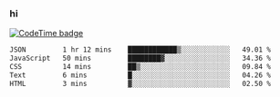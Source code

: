### hi  


<!--
**passer12/passer12** is a ✨ _special_ ✨ repository because its `README.md` (this file) appears on your GitHub profile.

Here are some ideas to get you started:

- 🔭 I’m currently working on ...
- 🌱 I’m currently learning ...
- 👯 I’m looking to collaborate on ...
- 🤔 I’m looking for help with ...
- 💬 Ask me about ...
- 📫 How to reach me: ...
- 😄 Pronouns: ...
- ⚡ Fun fact: ...
-->
<!--[![Top Langs](https://github-readme-stats.vercel.app/api/top-langs/?username=passer12&show_icons=true&theme=radical&count_private=true)](https://github.com/anuraghazra/github-readme-stats)-->
<!--[![Anurag's GitHub stats](https://github-readme-stats.vercel.app/api?username=passer12&show_icons=true&theme=radical&count_private=true)](https://github.com/anuraghazra/github-readme-stats)-->


[![CodeTime badge](https://img.shields.io/endpoint?style=social&url=https%3A%2F%2Fapi.codetime.dev%2Fshield%3Fid%3D20950%26project%3D%26in%3D0)](https://codetime.dev)

<!--START_SECTION:waka-->

```txt
JSON         1 hr 12 mins    ████████████▒░░░░░░░░░░░░   49.01 %
JavaScript   50 mins         ████████▓░░░░░░░░░░░░░░░░   34.36 %
CSS          14 mins         ██▒░░░░░░░░░░░░░░░░░░░░░░   09.84 %
Text         6 mins          █░░░░░░░░░░░░░░░░░░░░░░░░   04.26 %
HTML         3 mins          ▓░░░░░░░░░░░░░░░░░░░░░░░░   02.50 %
```

<!--END_SECTION:waka-->

